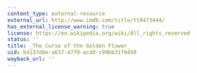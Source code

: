 ```yaml
---
content_type: external-resource
external_url: http://www.imdb.com/title/tt0473444/
has_external_license_warning: true
license: https://en.wikipedia.org/wiki/All_rights_reserved
status: ''
title: _The Curse of the Golden Flower_
uid: b4137d8e-a637-4779-acdd-c99bb31f9450
wayback_url: ''
---
```

